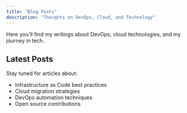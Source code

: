 ```yaml
---
title: "Blog Posts"
description: "Thoughts on DevOps, Cloud, and Technology"
---
```


Here you'll find my writings about DevOps, cloud technologies, and my journey in tech.

## Latest Posts

Stay tuned for articles about:
- Infrastructure as Code best practices
- Cloud migration strategies
- DevOps automation techniques
- Open source contributions